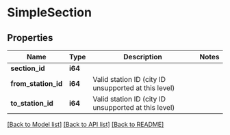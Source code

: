 # SimpleSection

## Properties

Name | Type | Description | Notes
------------ | ------------- | ------------- | -------------
**section_id** | **i64** |  | 
**from_station_id** | **i64** | Valid station ID (city ID unsupported at this level) | 
**to_station_id** | **i64** | Valid station ID (city ID unsupported at this level) | 

[[Back to Model list]](../README.md#documentation-for-models) [[Back to API list]](../README.md#documentation-for-api-endpoints) [[Back to README]](../README.md)



